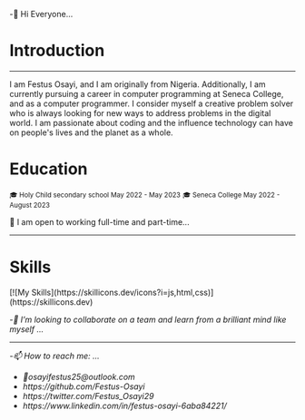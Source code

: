 
-👋 Hi Everyone...
<h1>Introduction</h1>
<hr>
<p> I am Festus Osayi, and I am originally from Nigeria. Additionally, I am currently pursuing a 
career in computer programming at Seneca College, and as a computer programmer. I consider 
myself a creative problem solver who is always looking for new ways to address problems in the 
digital world. I am passionate about coding and the influence technology can have on people's 
lives and the planet as a whole.</p>

<h1>Education</h1>
<small>🎓 Holy Child secondary school May 2022 - May 2023</small>
<small>🎓 Seneca College May 2022 - August 2023</small>
<p>🔭 I am open to working full-time and part-time...</p>
<hr>

<h1>Skills</h1>
[![My Skills](https://skillicons.dev/icons?i=js,html,css)](https://skillicons.dev)

-<em>👯 I’m looking to collaborate on a team and learn from a brilliant mind like myself ...<em>
<hr>
-📫 How to reach me: ...
<ul>
  <li> 📧osayifestus25@outlook.com </li>
   <li>https://github.com/Festus-Osayi </li>
  <li>https://twitter.com/Festus_Osayi29</li>
  <li>https://www.linkedin.com/in/festus-osayi-6aba84221/</li>
  </ul>
  


